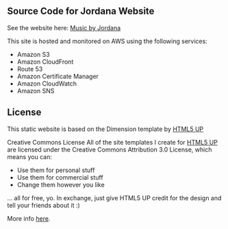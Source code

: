 Source Code for Jordana Website
----------------------

See the website here: [Music by Jordana](https://musicbyjordana.com/)

This site is hosted and monitored on AWS using the following services: 
* Amazon S3
* Amazon CloudFront
* Route 53
* Amazon Certificate Manager
* Amazon CloudWatch
* Amazon SNS


License
----------------------

This static website is based on the Dimension template by [HTML5 UP](https://html5up.net/)

Creative Commons License
All of the site templates I create for [HTML5 UP](https://html5up.net/) are licensed under the Creative Commons Attribution 3.0 License, which means you can:
 - Use them for personal stuff
 - Use them for commercial stuff
 - Change them however you like


... all for free, yo. In exchange, just give HTML5 UP credit for the design and tell your friends about it :)

More info [here](https://html5up.net/license).

